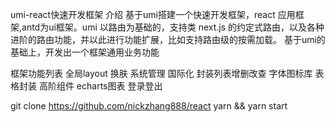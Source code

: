 umi-react快速开发框架
介绍
基于umi搭建一个快速开发框架，react 应用框架,antd为ui框架。umi 以路由为基础的，支持类 next.js 的约定式路由，以及各种进阶的路由功能，并以此进行功能扩展，比如支持路由级的按需加载。 基于umi的基础上，开发出一个框架通用业务功能

框架功能列表
全局layout
换肤
系统管理
国际化
封装列表增删改查
字体图标库
表格封装
高阶组件
echarts图表
登录登出
 
git clone https://github.com/nickzhang888/react
yarn && yarn start
